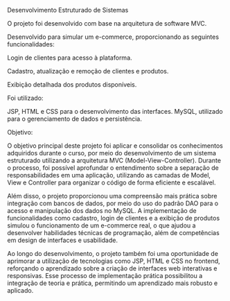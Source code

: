 Desenvolvimento Estruturado de Sistemas


O projeto foi desenvolvido com base na arquitetura de software MVC.


Desenvolvido para simular um e-commerce, proporcionando as seguintes funcionalidades:


Login de clientes para acesso à plataforma.

Cadastro, atualização e remoção de clientes e produtos.

Exibição detalhada dos produtos disponíveis.

Foi utilizado:


JSP, HTML e CSS para o desenvolvimento das interfaces. 
MySQL, utilizado para o gerenciamento de dados e persistência.

Objetivo:


O objetivo principal deste projeto foi aplicar e consolidar os conhecimentos adquiridos durante o curso, por meio do desenvolvimento de um sistema estruturado utilizando a arquitetura MVC (Model-View-Controller). Durante o processo, foi possível aprofundar o entendimento sobre a separação de responsabilidades em uma aplicação, utilizando as camadas de Model, View e Controller para organizar o código de forma eficiente e escalável.

Além disso, o projeto proporcionou uma compreensão mais prática sobre integração com bancos de dados, por meio do uso do padrão DAO para o acesso e manipulação dos dados no MySQL. A implementação de funcionalidades como cadastro, login de clientes e a exibição de produtos simulou o funcionamento de um e-commerce real, o que ajudou a desenvolver habilidades técnicas de programação, além de competências em design de interfaces e usabilidade.

Ao longo do desenvolvimento, o projeto também foi uma oportunidade de aprimorar a utilização de tecnologias como JSP, HTML e CSS no frontend, reforçando o aprendizado sobre a criação de interfaces web interativas e responsivas. Esse processo de implementação prática possibilitou a integração de teoria e prática, permitindo um aprendizado mais robusto e aplicado.
